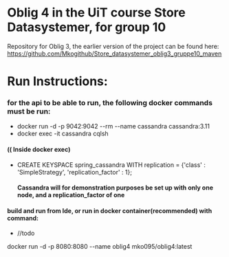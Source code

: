 # Oblig 4 in the UiT course Store Datasystemer, for group 10


Repository for Oblig 3, the earlier version of the project can be found here: https://github.com/Mkogithub/Store_datasystemer_oblig3_gruppe10_maven


# Run Instructions:
### for the api to be able to run, the following docker commands must be run:
  - docker run -d -p 9042:9042 --rm --name cassandra  cassandra:3.11
  - docker exec -it cassandra cqlsh
  #### (( Inside docker exec)
  - CREATE KEYSPACE spring_cassandra WITH replication = {'class' : 'SimpleStrategy', 'replication_factor' : 1};
      
      #### Cassandra will for demonstration purposes be set up with only one node, and a replication_factor of one
  
  #### build and run from Ide, or run in docker container(recommended) with command:
  - //todo
  
  docker run -d -p 8080:8080 --name oblig4 mko095/oblig4:latest
